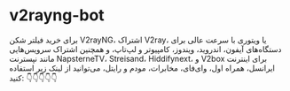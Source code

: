 # v2rayng-bot
برای خرید فیلتر شکن V2rayNG، اشتراک V2ray، یا ویتوری با سرعت عالی برای دستگاه‌های آیفون، اندروید، ویندوز، کامپیوتر و لپ‌تاپ، و همچنین اشتراک سرویس‌هایی مانند نپسترنت NapsterneTV، Streisand، Hiddifynext، و V2box برای اینترنت ایرانسل، همراه اول، وای‌فای، مخابرات، مودم و رایتل، می‌توانید از لینک زیر استفاده کنید: 👇👇👇👇👇
